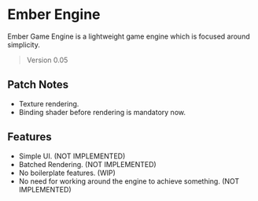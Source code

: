 # Ember Engine

Ember Game Engine is a lightweight game engine which is focused around simplicity.

> Version 0.05

## Patch Notes

- Texture rendering.
- Binding shader before rendering is mandatory now.

## Features

- Simple UI. (NOT IMPLEMENTED)
- Batched Rendering. (NOT IMPLEMENTED)
- No boilerplate features. (WIP)
- No need for working around the engine to achieve something. (NOT IMPLEMENTED)

